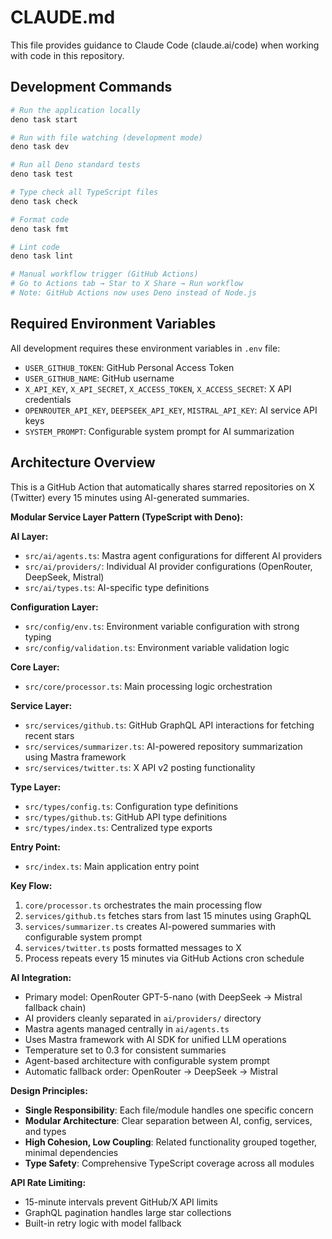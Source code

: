 # CLAUDE.md

This file provides guidance to Claude Code (claude.ai/code) when working with code in this repository.

## Development Commands

```bash
# Run the application locally
deno task start

# Run with file watching (development mode)
deno task dev

# Run all Deno standard tests
deno task test

# Type check all TypeScript files
deno task check

# Format code
deno task fmt

# Lint code
deno task lint

# Manual workflow trigger (GitHub Actions)  
# Go to Actions tab → Star to X Share → Run workflow
# Note: GitHub Actions now uses Deno instead of Node.js
```

## Required Environment Variables

All development requires these environment variables in `.env` file:

- `USER_GITHUB_TOKEN`: GitHub Personal Access Token
- `USER_GITHUB_NAME`: GitHub username
- `X_API_KEY`, `X_API_SECRET`, `X_ACCESS_TOKEN`, `X_ACCESS_SECRET`: X API credentials
- `OPENROUTER_API_KEY`, `DEEPSEEK_API_KEY`, `MISTRAL_API_KEY`: AI service API keys
- `SYSTEM_PROMPT`: Configurable system prompt for AI summarization

## Architecture Overview

This is a GitHub Action that automatically shares starred repositories on X (Twitter) every 15 minutes using AI-generated summaries.

**Modular Service Layer Pattern (TypeScript with Deno):**

**AI Layer:**
- `src/ai/agents.ts`: Mastra agent configurations for different AI providers
- `src/ai/providers/`: Individual AI provider configurations (OpenRouter, DeepSeek, Mistral)
- `src/ai/types.ts`: AI-specific type definitions

**Configuration Layer:**
- `src/config/env.ts`: Environment variable configuration with strong typing
- `src/config/validation.ts`: Environment variable validation logic

**Core Layer:**
- `src/core/processor.ts`: Main processing logic orchestration

**Service Layer:**
- `src/services/github.ts`: GitHub GraphQL API interactions for fetching recent stars
- `src/services/summarizer.ts`: AI-powered repository summarization using Mastra framework
- `src/services/twitter.ts`: X API v2 posting functionality

**Type Layer:**
- `src/types/config.ts`: Configuration type definitions
- `src/types/github.ts`: GitHub API type definitions
- `src/types/index.ts`: Centralized type exports

**Entry Point:**
- `src/index.ts`: Main application entry point

**Key Flow:**

1. `core/processor.ts` orchestrates the main processing flow
2. `services/github.ts` fetches stars from last 15 minutes using GraphQL
3. `services/summarizer.ts` creates AI-powered summaries with configurable system prompt
4. `services/twitter.ts` posts formatted messages to X
5. Process repeats every 15 minutes via GitHub Actions cron schedule

**AI Integration:**

- Primary model: OpenRouter GPT-5-nano (with DeepSeek → Mistral fallback chain)
- AI providers cleanly separated in `ai/providers/` directory
- Mastra agents managed centrally in `ai/agents.ts`
- Uses Mastra framework with AI SDK for unified LLM operations
- Temperature set to 0.3 for consistent summaries
- Agent-based architecture with configurable system prompt
- Automatic fallback order: OpenRouter → DeepSeek → Mistral

**Design Principles:**

- **Single Responsibility**: Each file/module handles one specific concern
- **Modular Architecture**: Clear separation between AI, config, services, and types
- **High Cohesion, Low Coupling**: Related functionality grouped together, minimal dependencies
- **Type Safety**: Comprehensive TypeScript coverage across all modules

**API Rate Limiting:**

- 15-minute intervals prevent GitHub/X API limits
- GraphQL pagination handles large star collections
- Built-in retry logic with model fallback
